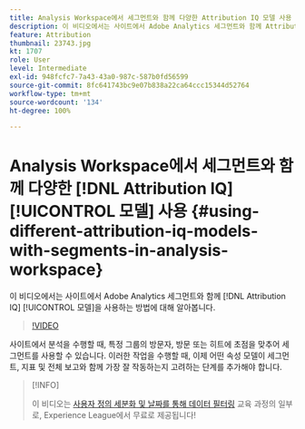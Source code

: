 ```yaml
---
title: Analysis Workspace에서 세그먼트와 함께 다양한 Attribution IQ 모델 사용
description: 이 비디오에서는 사이트에서 Adobe Analytics 세그먼트와 함께 Attribution IQ 모델을 사용하는 방법에 대해 알아봅니다.
feature: Attribution
thumbnail: 23743.jpg
kt: 1707
role: User
level: Intermediate
exl-id: 948fcfc7-7a43-43a0-987c-587b0fd56599
source-git-commit: 8fc641743bc9e07b838a22ca64ccc15344d52764
workflow-type: tm+mt
source-wordcount: '134'
ht-degree: 100%

---
```


# Analysis Workspace에서 세그먼트와 함께 다양한 [!DNL Attribution IQ] [!UICONTROL 모델] 사용 {#using-different-attribution-iq-models-with-segments-in-analysis-workspace}

이 비디오에서는 사이트에서 Adobe Analytics 세그먼트와 함께 [!DNL Attribution IQ] [!UICONTROL 모델]을 사용하는 방법에 대해 알아봅니다.

>[!VIDEO](https://video.tv.adobe.com/v/23743/?quality=12&learn=on)

사이트에서 분석을 수행할 때, 특정 그룹의 방문자, 방문 또는 히트에 초점을 맞추어 세그먼트를 사용할 수 있습니다. 이러한 작업을 수행할 때, 이제 어떤 속성 모델이 세그먼트, 지표 및 전체 보고와 함께 가장 잘 작동하는지 고려하는 단계를 추가해야 합니다.

>[!INFO]
>
> 이 비디오는 [사용자 정의 세분화 및 날짜를 통해 데이터 필터링](https://experienceleague.adobe.com/?recommended=Analytics-U-1-2021.1.filterdata) 교육 과정의 일부로, Experience League에서 무료로 제공됩니다!

